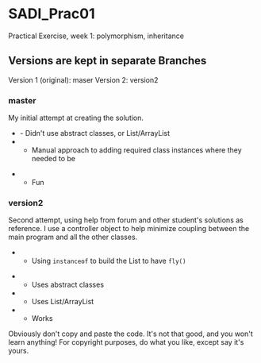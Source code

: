 # SADI_Prac01
Practical Exercise, week 1: polymorphism, inheritance

## Versions are kept in separate Branches
Version 1 (original): maser
Version 2: version2

### master
My initial attempt at creating the solution.
- \- Didn't use abstract classes, or List/ArrayList
- - Manual approach to adding required class instances where they needed to be
+ + Fun

### version2
Second attempt, using help from forum and other student's solutions as reference.
I use a controller object to help minimize coupling between the main program and all the other classes.
- - Using `instanceof` to build the List to have `fly()`
+ + Uses abstract classes
+ + Uses List/ArrayList
+ + Works

Obviously don't copy and paste the code.  It's not that good, and you won't learn anything!
For copyright purposes, do what you like, except say it's yours.

